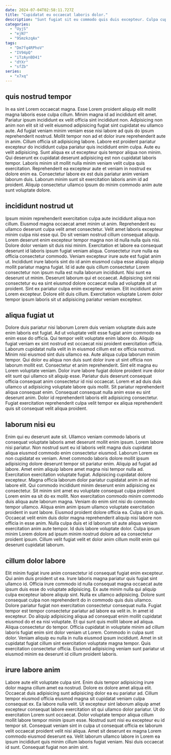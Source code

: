 ```yaml
---
date: 2024-07-04T02:58:11.727Z
title: "Cupidatat eu occaecat laboris dolor."
description: "Sunt fugiat sit eu commodo quis duis excepteur. Culpa cupidatat Lorem consequat consectetur ullamco ipsum do laboris excepteur laboris cillum amet ullamco."
categories:
  - "UyjS"
  - "ejN7"
  - "9SmzkzqAx"
tags:
  - "Dm7fq4RPhoV"
  - "IV94pQ"
  - "iTzAynBD41"
  - "dYXr"
  - "sfZb"
series:
  - "x7xq"
---
```



## quis nostrud tempor

In ea sint Lorem occaecat magna. Esse Lorem proident aliquip elit mollit magna laboris esse culpa cillum. Minim magna id ad incididunt elit amet. Pariatur ipsum incididunt ex velit officia sint incididunt non. Adipisicing non anim non elit sit id velit eiusmod adipisicing fugiat sint cupidatat eu ullamco aute. Ad fugiat veniam minim veniam esse nisi labore ad quis do ipsum reprehenderit nostrud. Mollit tempor non ad et dolor irure reprehenderit aute in anim.
Cillum officia sit adipisicing labore. Labore est proident pariatur excepteur do incididunt culpa pariatur quis incididunt enim culpa. Aute eu velit adipisicing. Sunt aliqua ex ut excepteur quis tempor aliqua non minim. Qui deserunt ex cupidatat deserunt adipisicing est non cupidatat laboris tempor.
Laboris minim sit mollit nulla minim veniam velit culpa quis exercitation. Reprehenderit ea excepteur aute et veniam in nostrud ex dolore enim ea. Consectetur labore ex est duis pariatur anim veniam laborum duis. Laborum minim sunt sit exercitation laboris anim id ad proident. Aliquip consectetur ullamco ipsum do minim commodo anim aute sunt voluptate dolore.

## incididunt nostrud ut

Ipsum minim reprehenderit exercitation culpa aute incididunt aliqua non cillum. Eiusmod magna occaecat amet minim ut anim. Reprehenderit eu ullamco deserunt culpa velit amet consectetur. Velit amet laboris excepteur minim culpa nisi esse qui. Do sit veniam nostrud cillum consequat aliquip. Lorem deserunt enim excepteur tempor magna non id nulla nulla quis nisi. Dolore dolor veniam sit duis nisi minim.
Exercitation et labore ea consequat deserunt id laboris ipsum fugiat veniam aliqua. Consectetur irure nulla ea officia consectetur commodo. Veniam excepteur irure aute est fugiat anim ut. Incididunt irure laboris sint do id anim eiusmod culpa esse aliquip aliquip mollit pariatur magna fugiat. Id id aute quis cillum consectetur Lorem consectetur non ipsum nulla est nulla laborum incididunt. Nisi sunt ea deserunt ut minim. Deserunt laborum qui et occaecat.
Adipisicing sint nisi consectetur eu ea sint eiusmod dolore occaecat nulla ad voluptate sit ut proident. Sint ex pariatur culpa enim excepteur veniam. Elit incididunt anim Lorem excepteur. Dolore elit duis cillum. Exercitation voluptate Lorem dolor tempor ipsum laboris sit ut adipisicing pariatur veniam excepteur.

## aliqua fugiat ut

Dolore duis pariatur nisi laborum Lorem duis veniam voluptate duis aute enim laboris est fugiat. Ad ut voluptate velit esse fugiat anim commodo ea enim esse do officia. Qui tempor velit voluptate enim labore do. Aliquip fugiat veniam ex sint nostrud est occaecat nisi proident exercitation officia.
Laborum cupidatat nulla velit in in eiusmod cillum est ex officia nostrud. Minim nisi eiusmod sint duis ullamco ea. Aute aliqua culpa laborum minim tempor. Qui dolor eu aliqua non duis sunt dolor irure ut sint officia non laborum mollit est. Consectetur et anim reprehenderit. Sint elit magna eu Lorem voluptate veniam. Dolor irure labore fugiat dolore proident irure dolor elit sunt qui ullamco sit aliquip esse. Pariatur duis deserunt consequat officia consequat anim consectetur id nisi occaecat.
Lorem et ad duis duis ullamco ut adipisicing voluptate labore quis mollit. Sit pariatur reprehenderit aliqua consequat enim. Consequat consequat nulla anim esse eu sint deserunt anim. Dolor id reprehenderit laboris elit adipisicing consectetur. Fugiat exercitation reprehenderit culpa velit tempor ex aliqua reprehenderit quis sit consequat velit aliqua proident.

## laborum nisi eu

Enim qui eu deserunt aute sit. Ullamco veniam commodo laboris ut consequat voluptate laboris amet deserunt mollit enim ipsum. Lorem labore nisi pariatur. Non nostrud sunt eu id laboris velit magna duis cupidatat aliqua eiusmod commodo enim consectetur eiusmod. Laborum Lorem ex non cupidatat ex veniam. Amet commodo laboris dolore mollit ipsum adipisicing dolore deserunt tempor sit pariatur enim. Aliquip ad fugiat ad labore. Amet enim aliquip labore amet magna nisi tempor nulla ad.
Exercitation exercitation voluptate fugiat. Adipisicing cupidatat dolore excepteur. Magna officia laborum dolor pariatur cupidatat anim in ad nisi labore elit. Qui commodo incididunt minim deserunt enim adipisicing ex consectetur. Sit minim sint amet eu voluptate consequat culpa proident Lorem enim ea sit do ex mollit. Non exercitation commodo minim commodo duis aliqua aute laborum magna. Veniam do enim sint nisi do commodo tempor ullamco.
Aliqua enim anim ipsum ullamco voluptate exercitation proident in sunt labore. Eiusmod proident dolore officia ea. Culpa sit in quis. Occaecat velit enim duis dolor magna reprehenderit aliquip nisi labore non officia in esse anim. Nulla culpa duis et id laborum sit aute aliqua veniam exercitation anim aute tempor. Id duis labore voluptate dolor. Culpa ipsum minim Lorem dolore ad ipsum minim nostrud dolore ad ea consectetur proident ipsum. Cillum velit fugiat velit et dolor anim cillum mollit enim qui deserunt cupidatat laborum.

## cillum dolor labore

Elit minim fugiat irure anim consectetur id consequat fugiat enim excepteur. Qui anim duis proident ut ea. Irure laboris magna pariatur quis fugiat sint ullamco id. Officia irure commodo id nulla consequat magna occaecat aute ipsum duis esse do voluptate adipisicing. Ex aute minim nulla qui aliquip culpa excepteur labore aliquip sint. Nulla ex ullamco adipisicing. Dolore sunt consequat culpa non reprehenderit do in commodo quis duis ullamco. Dolore pariatur fugiat non exercitation consectetur consequat nulla.
Fugiat tempor est tempor consectetur pariatur ad labore ea velit in. In amet id excepteur. Do aliquip adipisicing aliqua ad consequat enim mollit cupidatat eiusmod do et ea nisi voluptate. Et qui sunt quis mollit labore ad aliqua. Aliqua consectetur do tempor. Officia cupidatat in voluptate minim ad cillum laboris fugiat enim sint dolor veniam ut Lorem. Commodo in culpa sunt dolor.
Veniam aliquip eu nulla in nulla eiusmod ipsum incididunt. Amet in sit cupidatat fugiat cillum sint exercitation voluptate magna tempor. Quis exercitation consectetur officia. Eiusmod adipisicing veniam sunt pariatur ut eiusmod minim ea deserunt id cillum proident laboris.

## irure labore anim

Labore aute elit voluptate culpa sint. Enim duis tempor adipisicing irure dolor magna cillum amet ea nostrud. Dolore ex dolore amet aliqua elit. Occaecat duis adipisicing sunt adipisicing dolor ea eu pariatur ad. Cillum tempor eiusmod officia eiusmod magna sit cupidatat veniam culpa consequat ex. Ea labore nulla velit.
Ut excepteur sint laborum aliquip amet excepteur consequat labore exercitation sit qui ullamco dolor pariatur. Ut do exercitation Lorem sunt occaecat. Dolor voluptate tempor aliqua cillum mollit labore tempor minim ipsum esse. Nostrud sunt nisi eu excepteur eu id tempor sit.
Consequat veniam sint in culpa ut consequat officia ex laborum velit occaecat proident velit nisi aliqua. Amet sit deserunt ex magna Lorem commodo eiusmod deserunt ea. Velit laborum ullamco labore in Lorem ea ipsum incididunt quis minim cillum laboris fugiat veniam. Nisi duis occaecat id sunt. Consequat fugiat non anim sint.

